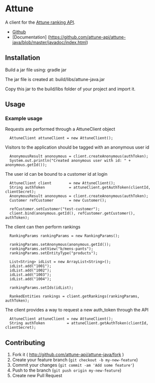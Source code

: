 # Attune

A client for the [Attune ranking API](http://attune.co/).

* [Github](https://github.com/attune-api/attune-java)
* [Documentation] (https://github.com/attune-api/attune-java/blob/master/javadoc/index.html)

## Installation
Build a jar file using:
gradle jar

The jar file is created at:
build/libs/attune-java.jar

Copy this jar to the build/libs folder of your project and import it.

## Usage

### Example usage

Requests are performed through a AttuneClient object
```
  AttuneClient attuneClient = new AttuneClient();
```

Visitors to the application should be tagged with an anonymous user id
```
  AnonymousResult anonoymous = client.createAnonymous(authToken);
  System.out.println("Created anonymous user with id: " + anonymous.getId());
```

The user id can be bound to a customer id at login
```
  AttuneClient client        = new AttuneClient();
  String authToken           = attuneClient.getAuthToken(clientId, clientSecret);
  AnonymousResult anonoymous = client.createAnonymous(authToken);
  Customer refCustomer       = new Customer();
  
  refCustomer.setCustomer("test-customer");
  client.bind(anonymous.getId(), refCustomer.getCustomer(), authToken);
```
The client can then perform rankings

```
  RankingParams rankingParams = new RankingParams();
  
  rankingParams.setAnonymous(anonymous.getId());
  rankingParams.setView("b/mens-pants");
  rankingParams.setEntityType("products");

  List<String> idList = new ArrayList<String>();
  idList.add("1001");
  idList.add("1002");
  idList.add("1003");
  idList.add("1004");

  rankingParams.setIds(idList);

  RankedEntities rankings = client.getRankings(rankingParams, authToken);
```

The client provides a way to request a new auth_token through the API
```
  AttuneClient attuneClient = new AttuneClient();
  String authToken          = attuneClient.getAuthToken(clientId, clientSecret);
```

## Contributing

1. Fork it ( http://github.com/attune-api/attune-java/fork )
2. Create your feature branch (`git checkout -b my-new-feature`)
3. Commit your changes (`git commit -am 'Add some feature'`)
4. Push to the branch (`git push origin my-new-feature`)
5. Create new Pull Request

